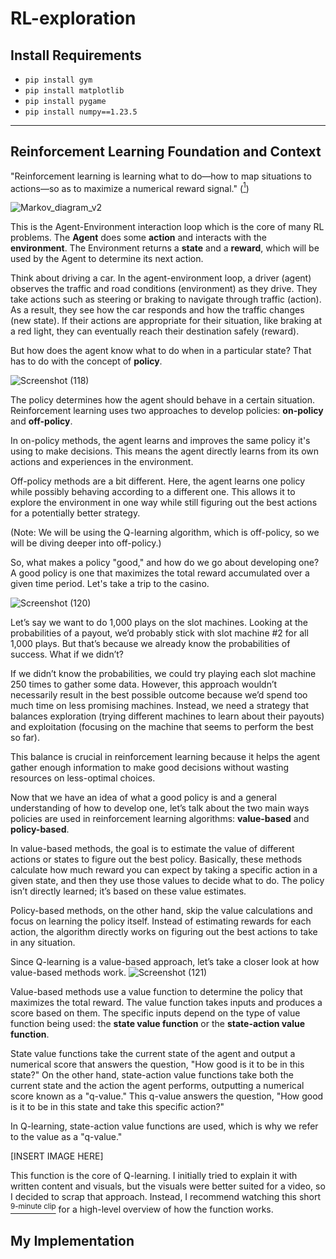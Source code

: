# RL-exploration

## Install Requirements
- `pip install gym`
- `pip install matplotlib`
- `pip install pygame`
- `pip install numpy==1.23.5`

---

## Reinforcement Learning Foundation and Context

"Reinforcement learning is learning what to do—how to map situations to actions—so as to maximize a numerical reward signal." ([<sup>1</sup>](https://www.youtube.com/watch?v=lfPEJPHUllg&list=PLTl9hO2Oobd9kS--NgVz0EPNyEmygV1Ha&index=1))

![Markov_diagram_v2](https://github.com/user-attachments/assets/eaee46e6-3d67-4a74-bf0f-21e19db2347d)

This is the Agent-Environment interaction loop which is the core of many RL problems. The **Agent** does some **action** and interacts with the **environment**. The Environment returns a **state** and a **reward**, which will be used by the Agent to determine its next action.

Think about driving a car. In the agent-environment loop, a driver (agent) observes the traffic and road conditions (environment) as they drive. They take actions such as steering or braking to navigate through traffic (action). As a result, they see how the car responds and how the traffic changes (new state). If their actions are appropriate for their situation, like braking at a red light, they can eventually reach their destination safely (reward).

But how does the agent know what to do when in a particular state? That has to do with the concept of **policy**.

![Screenshot (118)](https://github.com/user-attachments/assets/9a5f9bab-7acb-4fd1-b3bc-dd35cbd2e1d7)

The policy determines how the agent should behave in a certain situation. Reinforcement learning uses two approaches to develop policies: **on-policy** and **off-policy**.  

In on-policy methods, the agent learns and improves the same policy it's using to make decisions. This means the agent directly learns from its own actions and experiences in the environment.

Off-policy methods are a bit different. Here, the agent learns one policy while possibly behaving according to a different one. This allows it to explore the environment in one way while still figuring out the best actions for a potentially better strategy.

(Note: We will be using the Q-learning algorithm, which is off-policy, so we will be diving deeper into off-policy.)

So, what makes a policy "good," and how do we go about developing one? A good policy is one that maximizes the total reward accumulated over a given time period. Let's take a trip to the casino.

![Screenshot (120)](https://github.com/user-attachments/assets/5313e218-c289-4612-9d8a-c5f27fc58ad7)

Let’s say we want to do 1,000 plays on the slot machines. Looking at the probabilities of a payout, we’d probably stick with slot machine #2 for all 1,000 plays. But that’s because we already know the probabilities of success. What if we didn’t?

If we didn’t know the probabilities, we could try playing each slot machine 250 times to gather some data. However, this approach wouldn’t necessarily result in the best possible outcome because we’d spend too much time on less promising machines. Instead, we need a strategy that balances exploration (trying different machines to learn about their payouts) and exploitation (focusing on the machine that seems to perform the best so far).

This balance is crucial in reinforcement learning because it helps the agent gather enough information to make good decisions without wasting resources on less-optimal choices.

Now that we have an idea of what a good policy is and a general understanding of how to develop one, let’s talk about the two main ways policies are used in reinforcement learning algorithms: **value-based** and **policy-based**.

In value-based methods, the goal is to estimate the value of different actions or states to figure out the best policy. Basically, these methods calculate how much reward you can expect by taking a specific action in a given state, and then they use those values to decide what to do. The policy isn’t directly learned; it’s based on these value estimates.

Policy-based methods, on the other hand, skip the value calculations and focus on learning the policy itself. Instead of estimating rewards for each action, the algorithm directly works on figuring out the best actions to take in any situation.

Since Q-learning is a value-based approach, let’s take a closer look at how value-based methods work.
![Screenshot (121)](https://github.com/user-attachments/assets/b4de98a6-fbf5-4656-bf67-d4461a21bb9d)

Value-based methods use a value function to determine the policy that maximizes the total reward. The value function takes inputs and produces a score based on them. The specific inputs depend on the type of value function being used: the **state value function** or the **state-action value function**.

State value functions take the current state of the agent and output a numerical score that answers the question, "How good is it to be in this state?" On the other hand, state-action value functions take both the current state and the action the agent performs, outputting a numerical score known as a "q-value." This q-value answers the question, "How good is it to be in this state and take this specific action?"

In Q-learning, state-action value functions are used, which is why we refer to the value as a "q-value."

[INSERT IMAGE HERE]

This function is the core of Q-learning. I initially tried to explain it with written content and visuals, but the visuals were better suited for a video, so I decided to scrap that approach. Instead, I recommend watching this short [<sup>9-minute clip</sup>]([https://www.youtube.com/watch?v=lfPEJPHUllg&list=PLTl9hO2Oobd9kS--NgVz0EPNyEmygV1Ha&index=1](https://youtu.be/TiAXhVAZQl8?si=XblpvYOAIfi6DTCs&t=197)) for a high-level overview of how the function works.

## My Implementation
